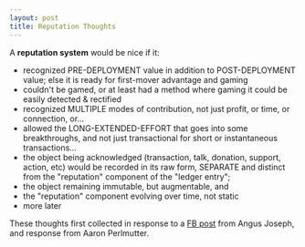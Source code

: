 ```yaml
---
layout: post
title: Reputation Thoughts
---
```


A **reputation system** would be nice if it:
* recognized PRE-DEPLOYMENT value in addition to POST-DEPLOYMENT value; 
else it is ready for first-mover advantage and gaming
* couldn't be gamed, or at least had a method where gaming it 
could be easily detected & rectified
* recognized MULTIPLE modes of contribution, 
not just profit, or time, or connection, or...
* allowed the LONG-EXTENDED-EFFORT that goes into some breakthroughs, 
and not just transactional for short or instantaneous transactions...
* the object being acknowledged (transaction, talk, donation, support, action, etc) 
would be recorded in its raw form, SEPARATE and distinct 
from the "reputation" component of the "ledger entry";
* the object remaining immutable, but augmentable, and
* the "reputation" component evolving over time, not static
* more later

These thoughts first collected in response to a 
[FB post](https://www.facebook.com/groups/GlobalChallengesCollaboration/permalink/1264369260427146/) 
from Angus Joseph, and response from Aaron Perlmutter.